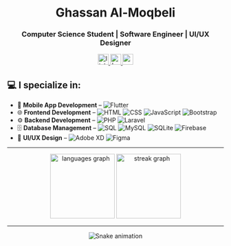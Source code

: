 <h1 align="center">Ghassan Al-Moqbeli</h1>
<h3 align="center">Computer Science Student | Software Engineer | UI/UX Designer</h3>


<div align="center">
  <a href="https://www.linkedin.com/in/ghassan-al-moqbeli/" target="_blank">
    <img src="https://img.shields.io/static/v1?message=LinkedIn&logo=linkedin&label=&color=0077B5&logoColor=white&labelColor=&style=for-the-badge" height="25" alt="linkedin logo" />
  </a>
  <a href="https://www.behance.net/ghassanalmoqbeli" target="_blank">
    <img src="https://img.shields.io/static/v1?message=Behance&logo=behance&label=&color=1769ff&logoColor=white&labelColor=&style=for-the-badge" height="25" alt="behance logo" />
  </a>
  <a href="mailto:ghassanalmoqbeli3@gmail.com" target="_blank">
    <img src="https://img.shields.io/static/v1?message=Gmail&logo=gmail&label=&color=D14836&logoColor=white&labelColor=&style=for-the-badge" height="25" alt="gmail logo" />
  </a>
</div>

<h2 align="left">💻 I specialize in:</h2>  

- 📱 **Mobile App Development** – ![Flutter](https://img.shields.io/badge/Flutter-%2302569B.svg?style=flat&logo=Flutter&logoColor=white)  
- 🌐 **Frontend Development** – ![HTML](https://img.shields.io/badge/HTML5-%23E34F26.svg?style=flat&logo=html5&logoColor=white) ![CSS](https://img.shields.io/badge/CSS3-%231572B6.svg?style=flat&logo=css3&logoColor=white) ![JavaScript](https://img.shields.io/badge/JavaScript-%23F7DF1E.svg?style=flat&logo=javascript&logoColor=black) ![Bootstrap](https://img.shields.io/badge/Bootstrap-%23563D7C.svg?style=flat&logo=bootstrap&logoColor=white)  
- ⚙️ **Backend Development** – ![PHP](https://img.shields.io/badge/PHP-%23777BB4.svg?style=flat&logo=php&logoColor=white) ![Laravel](https://img.shields.io/badge/Laravel-%23FF2D20.svg?style=flat&logo=laravel&logoColor=white)  
- 🗄️ **Database Management** – ![SQL](https://img.shields.io/badge/SQL-%23000000.svg?style=flat&logo=database&logoColor=white) ![MySQL](https://img.shields.io/badge/MySQL-%234479A1.svg?style=flat&logo=mysql&logoColor=white) ![SQLite](https://img.shields.io/badge/SQLite-%23003B57.svg?style=flat&logo=sqlite&logoColor=white) ![Firebase](https://img.shields.io/badge/Firebase-%23FFCA28.svg?style=flat&logo=firebase&logoColor=black)  
- 🎨 **UI/UX Design** – ![Adobe XD](https://img.shields.io/badge/Adobe%20XD-%23FF61F6.svg?style=flat&logo=adobe%20xd&logoColor=white) ![Figma](https://img.shields.io/badge/Figma-%23F24E1E.svg?style=flat&logo=figma&logoColor=white)  
---

<div align="center">
  <img src="https://github-readme-stats.vercel.app/api/top-langs?username=ghassanalmoqbeli&locale=en&hide_title=false&layout=compact&card_width=320&langs_count=6&theme=dracula&hide_border=true&order=2" height="150" alt="languages graph" />
  
  <img src="https://streak-stats.demolab.com?user=ghassanalmoqbeli&locale=en&mode=daily&theme=dracula&hide_border=true&border_radius=5&order=3" height="150" alt="streak graph" />
</div>

---

<p align="center">
  <img src="https://raw.githubusercontent.com/ghassanalmoqbeli/ghassanalmoqbeli/output/snake.svg" alt="Snake animation" />
</p>
